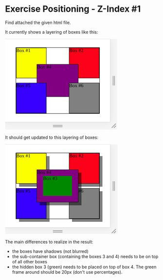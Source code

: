 # Exercise Positioning - Z-Index #1

Find attached the given html file.

It currently shows a layering of boxes like this:

![From](from.png)

It should get updated to this layering of boxes:

![To](result.png)

The main differences to realize in the result:

- the boxes have shadows (not blurred)
- the sub-container box (containing the boxes 3 and 4) needs to be on top of all other boxes
- the hidden box 3 (green) needs to be placed on top of box 4. The green frame around should be 20px (don't use percentages).

